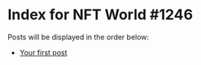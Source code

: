 # Index for NFT World #1246
Posts will be displayed in the order below:

- [Your first post](./001-first.md)

